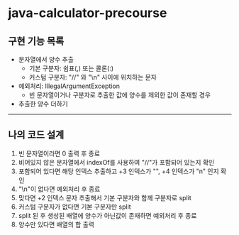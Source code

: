 # java-calculator-precourse

## 구현 기능 목록
* 문자열에서 양수 추출
  * 기본 구분자: 쉼표(,) 또는 콜론(:)
  * 커스텀 구분자: "//" 와 "\n" 사이에 위치하는 문자
* 예외처리: IllegalArgumentException
  * 빈 문자열이거나 구분자로 추출한 값에 양수를 제외한 값이 존재할 경우
* 추출한 양수 더하기

---

## 나의 코드 설계
1. 빈 문자열이라면 0 출력 후 종료
2. 비어있지 않은 문자열에서 indexOf를 사용하여 "//"가 포함되어 있는지 확인
3. 포함되어 있다면 해당 인덱스 추출하고 +3 인덱스가 "\", +4 인덱스가 "n" 인지 확인
4. "\n"이 없다면 예외처리 후 종료
5. 맞다면 +2 인덱스 문자 추출해서 기본 구분자와 함께 구분자로 split
6. 커스텀 구분자가 없다면 기본 구분자만 split
7. split 된 후 생성된 배열에 양수가 아닌값이 존재하면 예외처리 후 종료
8. 양수만 있다면 배열의 합 출력